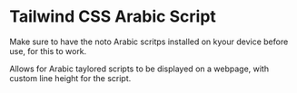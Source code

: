 <h1>Tailwind CSS Arabic Script</h1>

<p>Make sure to have the noto Arabic scritps installed on kyour device before use, for this to work.</p>

<p>Allows for Arabic taylored scripts to be displayed on a webpage, with custom line height for the script.</p>
